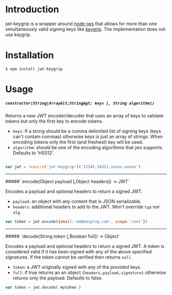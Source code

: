 # Introduction

jwt-keygrip is a wrapper around [node-jws](https://github.com/brianloveswords/node-jws) that allows for more than one simultaneously valid signing keys like [keygrip](https://github.com/crypto-utils/keygrip). The implementation does not use keygrip.

# Installation

	$ npm install jwt-keygrip

# Usage

##### `constructor(String|Array&lt;String&gt; keys [, String algorithm])`

Returns a new JWT encoder/decoder that uses an array of keys to validate tokens but only the first key to encode tokens.

- `keys`: If a string should be a comma delimited list of signing keys (keys can't contain commas) otherwise keys is just an array of strings. When encoding tokens only the first (and freshest) key will be used.
- `algorithm`: should be one of the encoding algorithms that jws supports. Defaults to 'HS512'.

```js

var jwt = require('jwt-keygrip')('12345,54321,xxoxx,ooxoo')

```



<hr>
##### `encode(Object payload [,Object headers]) -> JWT`

Encodes a payload and optional headers to return a signed JWT.

- `payload`: an object with any content that is JSON serializable.
- `headers`: additional headers to add to the JWT. Won't override `typ` nor `alg`.

```js
var token = jwt.encode({email:'em@macprog.com', scope:'root'})
```




<hr>
##### `decode(String token [,Boolean full]) -> Object`

Encodes a payload and optional headers to return a signed JWT. A token is considered valid if it has been signed with any of the above specified signatures. If the token cannot be verified then returns `null`.

- `token`: a JWT originally signed with any of the provided keys.
- `full`: if true returns an an object `{headers,payload,signature}` otherwise returns only the payload. Defaults to false.

```js
var token = jwt.decode( mytoken )
```

